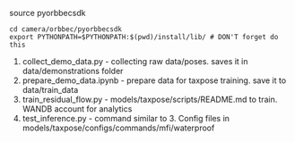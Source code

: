 source pyorbbecsdk
```
cd camera/orbbec/pyorbbecsdk
export PYTHONPATH=$PYTHONPATH:$(pwd)/install/lib/ # DON'T forget do this
```

1. collect_demo_data.py - collecting raw data/poses. saves it in data/demonstrations folder
2. prepare_demo_data.ipynb - prepare data for taxpose training. save it to data/train_data
3. train_residual_flow.py - models/taxpose/scripts/README.md to train. 
    WANDB account for analytics
4. test_inference.py - command similar to 3. Config files in models/taxpose/configs/commands/mfi/waterproof